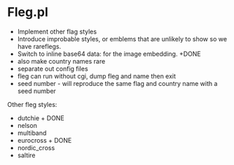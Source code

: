 # Fleg.pl

* Implement other flag styles
* Introduce improbable styles, or emblems that are unlikely to show so we have rareflegs.
* Switch to inline base64 data:  for the image embedding. +DONE
* also make country names rare
* separate out config files
* fleg can run without cgi, dump fleg and name then exit
* seed number - will reproduce the same flag and country name with a seed number

Other fleg styles:
* dutchie + DONE
* nelson
* multiband
* eurocross + DONE
* nordic_cross
* saltire


